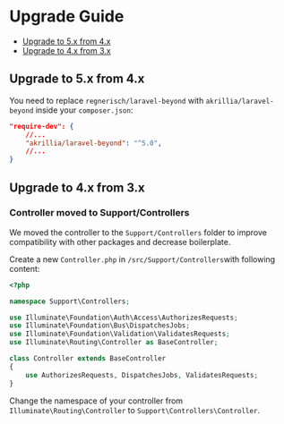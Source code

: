 # Upgrade Guide

- [Upgrade to 5.x from 4.x](#upgrade-to-5x-from-4x)
- [Upgrade to 4.x from 3.x](#upgrade-to-4x-from-3x)

## Upgrade to 5.x from 4.x

You need to replace `regnerisch/laravel-beyond` with `akrillia/laravel-beyond` inside your `composer.json`:

```json
"require-dev": {
    //...
    "akrillia/laravel-beyond": "^5.0",
    //...
}
```

## Upgrade to 4.x from 3.x

### Controller moved to Support/Controllers
We moved the controller to the `Support/Controllers` folder to improve compatibility with other packages and decrease boilerplate.

Create a new `Controller.php` in `/src/Support/Controllers`with following content:

```php
<?php

namespace Support\Controllers;

use Illuminate\Foundation\Auth\Access\AuthorizesRequests;
use Illuminate\Foundation\Bus\DispatchesJobs;
use Illuminate\Foundation\Validation\ValidatesRequests;
use Illuminate\Routing\Controller as BaseController;

class Controller extends BaseController
{
    use AuthorizesRequests, DispatchesJobs, ValidatesRequests;
}
```

Change the namespace of your controller from `Illuminate\Routing\Controller` to `Support\Controllers\Controller`.
